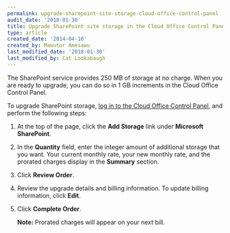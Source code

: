 ```yaml
---
permalink: upgrade-sharepoint-site-storage-cloud-office-control-panel
audit_date: '2018-01-30'
title: Upgrade SharePoint site storage in the Cloud Office Control Panel
type: article
created_date: '2014-04-10'
created_by: Mawutor Amesawu
last_modified_date: '2018-01-30'
last_modified_by: Cat Lookabaugh
---
```


The SharePoint service provides 250 MB of storage at no charge. When you
are ready to upgrade, you can do so in 1 GB increments in the Cloud Office Control
Panel.

To upgrade SharePoint storage, [log in to the Cloud Office Control Panel](https://cp.rackspace.com), and perform the following steps:

1. At the top of the page, click the **Add Storage** link under **Microsoft SharePoint**.

  

2. In the **Quantity** field, enter the integer amount of additional storage that you want. Your current monthly rate, your new monthly rate, and the prorated charges display in the **Summary** section.

    

3. Click **Review Order**.

4. Review the upgrade details and billing information. To update billing information, click **Edit**.

5. Click **Complete Order**.

    **Note:** Prorated charges will appear on your next bill.

